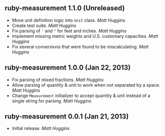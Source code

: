 ## ruby-measurement 1.1.0 (Unreleased)

* Move unit definition logic into `Unit` class. *Matt Huggins*
* Create test suite. *Matt Huggins*
* Fix parsing of `'` and `"` for feet and inches. *Matt Huggins*
* Implement missing metric weights and U.S. customary capacities.
  *Matt Huggins*
* Fix several conversions that were found to be miscalculating.
  *Matt Huggins*

## ruby-measurement 1.0.0 (Jan 22, 2013)

* Fix parsing of mixed fractions. *Matt Huggins*
* Allow parsing of quantity & unit to work when not separated by a space.
  *Matt Huggins*
* Change `Measurement` initializer to accept quantity & unit instead of a
  single string for parsing. *Matt Huggins*

## ruby-measurement 0.0.1 (Jan 21, 2013)

* Initial release. *Matt Huggins*

